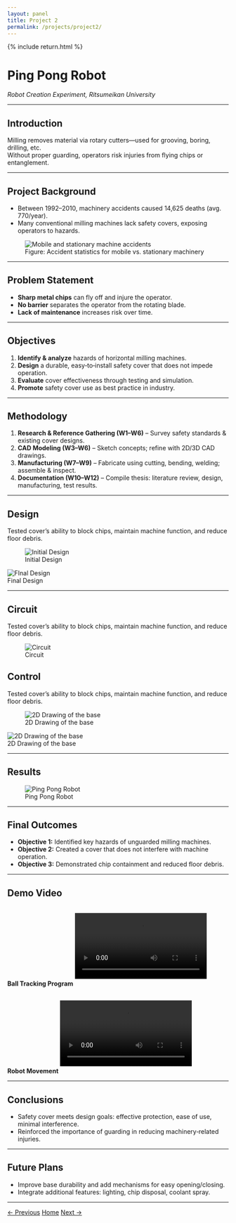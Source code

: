 ```yaml
---
layout: panel
title: Project 2
permalink: /projects/project2/
---
```


{% include return.html %}

# Ping Pong Robot  
*Robot Creation Experiment, Ritsumeikan University*

<hr/>

## Introduction  
Milling removes material via rotary cutters—used for grooving, boring, drilling, etc.  
Without proper guarding, operators risk injuries from flying chips or entanglement.

<hr/>

## Project Background  
- Between 1992–2010, machinery accidents caused 14,625 deaths (avg. 770/year).  
- Many conventional milling machines lack safety covers, exposing operators to hazards.

<figure>
  <img src="{{ '/assets/Picture8.png' | relative_url }}" alt="Mobile and stationary machine accidents" />
  <figcaption>Figure: Accident statistics for mobile vs. stationary machinery</figcaption>
</figure>

<hr/>

## Problem Statement  
- **Sharp metal chips** can fly off and injure the operator.  
- **No barrier** separates the operator from the rotating blade.  
- **Lack of maintenance** increases risk over time.

<hr/>

## Objectives  
1. **Identify & analyze** hazards of horizontal milling machines.  
2. **Design** a durable, easy‐to‐install safety cover that does not impede operation.  
3. **Evaluate** cover effectiveness through testing and simulation.  
4. **Promote** safety cover use as best practice in industry.

<hr/>

## Methodology  
1. **Research & Reference Gathering (W1–W6)** – Survey safety standards & existing cover designs.  
2. **CAD Modeling (W3–W6)** – Sketch concepts; refine with 2D/3D CAD drawings.  
3. **Manufacturing (W7–W9)** – Fabricate using cutting, bending, welding; assemble & inspect.  
4. **Documentation (W10–W12)** – Compile thesis: literature review, design, manufacturing, test results.

<hr/>

## Design  
Tested cover’s ability to block chips, maintain machine function, and reduce floor debris.
<figure>
  <img src="{{ '/assets/Picture11.jpg' | relative_url }}" alt="Initial Design" />
  <figcaption>Initial Design</figcaption>
</figure
  <figure>
  <img src="{{ '/assets/Picture12.jpg' | relative_url }}" alt="FInal Design" />
  <figcaption>Final Design</figcaption>
</figure>

<hr/>

## Circuit
Tested cover’s ability to block chips, maintain machine function, and reduce floor debris.
<figure>
  <img src="{{ '/assets/Picture14.jpg' | relative_url }}" alt="Circuit" />
  <figcaption>Circuit</figcaption>
</figure

<hr/>

## Control  
Tested cover’s ability to block chips, maintain machine function, and reduce floor debris.
<figure>
  <img src="{{ '/assets/Picture9.png' | relative_url }}" alt="2D Drawing of the base" />
  <figcaption>2D Drawing of the base</figcaption>
</figure
  <figure>
  <img src="{{ '/assets/Picture9.png' | relative_url }}" alt="2D Drawing of the base" />
  <figcaption>2D Drawing of the base</figcaption>
</figure>

<hr/>

## Results  

<figure>
  <img src="{{ '/assets/Picture13.jpg' | relative_url }}" alt="Ping Pong Robot" />
  <figcaption>Ping Pong Robot</figcaption>
</figure>

<hr/>

## Final Outcomes  
- **Objective 1:** Identified key hazards of unguarded milling machines.  
- **Objective 2:** Created a cover that does not interfere with machine operation.  
- **Objective 3:** Demonstrated chip containment and reduced floor debris.

<hr/>

## Demo Video  

**Ball Tracking Program**
<video controls style="max-width:100%;margin:1rem 0;">
  <source src="{{ '/assets/Media3.mp4' | relative_url }}" type="video/mp4">
  Your browser does not support the video tag.
</video>

**Robot Movement**
<video controls style="max-width:100%;margin:1rem 0;">
  <source src="{{ '/assets/Media2.mp4' | relative_url }}" type="video/mp4">
  Your browser does not support the video tag.
</video>

<hr/>

## Conclusions  
- Safety cover meets design goals: effective protection, ease of use, minimal interference.  
- Reinforced the importance of guarding in reducing machinery‐related injuries.

<hr/>

## Future Plans  
- Improve base durability and add mechanisms for easy opening/closing.  
- Integrate additional features: lighting, chip disposal, coolant spray.

<hr/>

<footer class="project-footer">
  <a href="/projects/project1/" class="btn btn-prev">← Previous</a>
  <a href="/"                   class="btn btn-home">Home</a>
  <a href="/projects/project3/" class="btn btn-next">Next →</a>
</footer>
